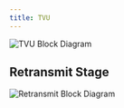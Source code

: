 ```yaml
---
title: TVU
---
```


![TVU Block Diagram](/img/tvu.svg)

## Retransmit Stage

![Retransmit Block Diagram](/img/retransmit_stage.svg)
